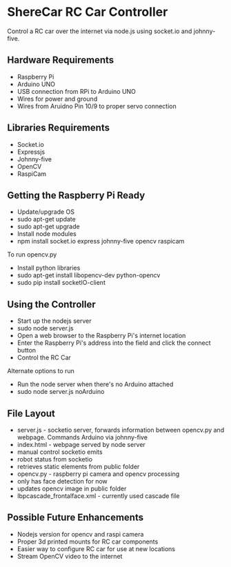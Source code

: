 ShereCar RC Car Controller
====================

Control a RC car over the internet via node.js using socket.io and johnny-five.

Hardware Requirements
----------------------
* Raspberry Pi
* Arduino UNO
* USB connection from RPi to Arduino UNO
* Wires for power and ground
* Wires from Aruidno Pin 10/9 to proper servo connection

Libraries Requirements
---------------------
* Socket.io
* Expressjs
* Johnny-five
* OpenCV
* RaspiCam

Getting the Raspberry Pi Ready
------------------------------
* Update/upgrade OS
 * sudo apt-get update
 * sudo apt-get upgrade
* Install node modules
 * npm install socket.io express johnny-five opencv raspicam

To run opencv.py
* Install python libraries
 * sudo apt-get install libopencv-dev python-opencv
 * sudo pip install socketIO-client

Using the Controller
-------------------
* Start up the nodejs server
 * sudo node server.js
* Open a web browser to the Raspberry Pi's internet location
* Enter the Raspberry Pi's address into the field and click the connect button
* Control the RC Car

Alternate options to run
* Run the node server when there's no Arduino attached
 * sudo node server.js noArduino
 
File Layout
-----------
* server.js - socketio server, forwards information between opencv.py and webpage. Commands Arduino via johnny-five
* index.html - webpage served by node server
 * manual control socketio emits
 * robot status from socketio
 * retrieves static elements from public folder
* opencv.py - raspberry pi camera and opencv processing
 * only has face detection for now
 * updates opencv image in public folder
* lbpcascade_frontalface.xml - currently used cascade file

Possible Future Enhancements
----------------------------
* Nodejs version for opencv and raspi camera
* Proper 3d printed mounts for RC car components
* Easier way to configure RC car for use at new locations
* Stream OpenCV video to the internet
